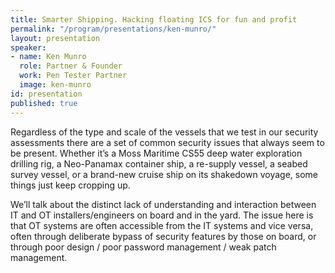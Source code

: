```yaml
---
title: Smarter Shipping. Hacking floating ICS for fun and profit
permalink: "/program/presentations/ken-munro/"
layout: presentation
speaker:
- name: Ken Munro
  role: Partner & Founder
  work: Pen Tester Partner
  image: ken-munro
id: presentation
published: true
---
```


Regardless of the type and scale of the vessels that we test in our security assessments there are a  set of common security issues that always seem to be present. Whether it’s a Moss Maritime CS55  deep water exploration drilling rig, a Neo-Panamax container ship, a re-supply vessel, a seabed  survey vessel, or a brand-new cruise ship on its shakedown voyage, some things just keep cropping  up.

We’ll talk about the distinct lack of understanding and interaction between IT and OT  installers/engineers on board and in the yard. The issue here is that OT systems are often accessible  from the IT systems and vice versa, often through deliberate bypass of security features by those on  board, or through poor design / poor password management / weak patch management. 

